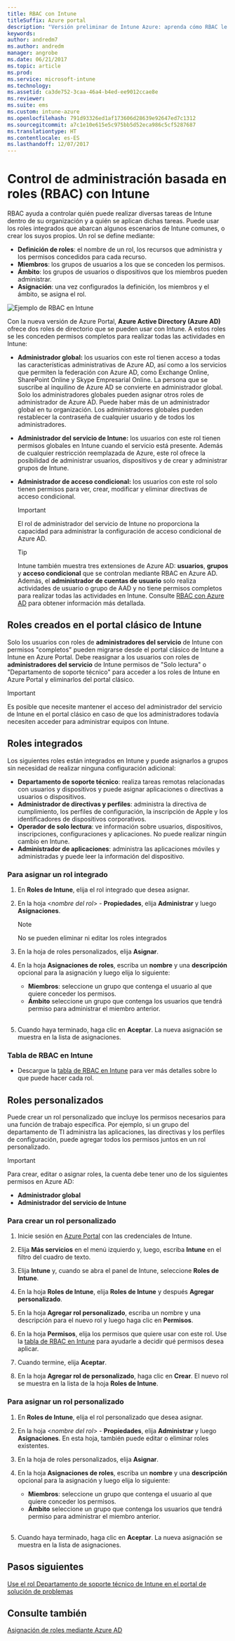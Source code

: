 ```yaml
---
title: RBAC con Intune
titleSuffix: Azure portal
description: "Versión preliminar de Intune Azure: aprenda cómo RBAC le permite controlar quién puede realizar acciones y efectuar cambios."
keywords: 
author: andredm7
ms.author: andredm
manager: angrobe
ms.date: 06/21/2017
ms.topic: article
ms.prod: 
ms.service: microsoft-intune
ms.technology: 
ms.assetid: ca3de752-3caa-46a4-b4ed-ee9012ccae8e
ms.reviewer: 
ms.suite: ems
ms.custom: intune-azure
ms.openlocfilehash: 791d93326ed1af173606d28639e92647ed7c1312
ms.sourcegitcommit: a7c1e10e615e5c975bb5d52eca986c5cf5287687
ms.translationtype: HT
ms.contentlocale: es-ES
ms.lasthandoff: 12/07/2017
---
```

# <a name="role-based-administration-control-rbac-with-intune"></a>Control de administración basada en roles (RBAC) con Intune

RBAC ayuda a controlar quién puede realizar diversas tareas de Intune dentro de su organización y a quién se aplican dichas tareas. Puede usar los roles integrados que abarcan algunos escenarios de Intune comunes, o crear los suyos propios. Un rol se define mediante:

- **Definición de roles**: el nombre de un rol, los recursos que administra y los permisos concedidos para cada recurso.
- **Miembros**: los grupos de usuarios a los que se conceden los permisos.
- **Ámbito**: los grupos de usuarios o dispositivos que los miembros pueden administrar.
- **Asignación**: una vez configurados la definición, los miembros y el ámbito, se asigna el rol.

![Ejemplo de RBAC en Intune](./media/intune-rbac-1.PNG)

Con la nueva versión de Azure Portal, **Azure Active Directory (Azure AD)** ofrece dos roles de directorio que se pueden usar con Intune. A estos roles se les conceden permisos completos para realizar todas las actividades en Intune:

- **Administrador global:** los usuarios con este rol tienen acceso a todas las características administrativas de Azure AD, así como a los servicios que permiten la federación con Azure AD, como Exchange Online, SharePoint Online y Skype Empresarial Online. La persona que se suscribe al inquilino de Azure AD se convierte en administrador global. Solo los administradores globales pueden asignar otros roles de administrador de Azure AD. Puede haber más de un administrador global en tu organización. Los administradores globales pueden restablecer la contraseña de cualquier usuario y de todos los administradores.

- **Administrador del servicio de Intune:** los usuarios con este rol tienen permisos globales en Intune cuando el servicio está presente. Además de cualquier restricción reemplazada de Azure, este rol ofrece la posibilidad de administrar usuarios, dispositivos y de crear y administrar grupos de Intune.

- **Administrador de acceso condicional:** los usuarios con este rol solo tienen permisos para ver, crear, modificar y eliminar directivas de acceso condicional.

    > [!IMPORTANT]
    > El rol de administrador del servicio de Intune no proporciona la capacidad para administrar la configuración de acceso condicional de Azure AD.

    > [!TIP]
    > Intune también muestra tres extensiones de Azure AD: **usuarios**, **grupos** y **acceso condicional** que se controlan mediante RBAC en Azure AD. Además, el **administrador de cuentas de usuario** solo realiza actividades de usuario o grupo de AAD y no tiene permisos completos para realizar todas las actividades en Intune. Consulte [RBAC con Azure AD](https://docs.microsoft.com/azure/active-directory/active-directory-assign-admin-roles) para obtener información más detallada.

## <a name="roles-created-in-the-intune-classic-portal"></a>Roles creados en el portal clásico de Intune

Solo los usuarios con roles de **administradores del servicio** de Intune con permisos "completos" pueden migrarse desde el portal clásico de Intune a Intune en Azure Portal. Debe reasignar a los usuarios con roles de **administradores del servicio** de Intune permisos de "Solo lectura" o "Departamento de soporte técnico" para acceder a los roles de Intune en Azure Portal y eliminarlos del portal clásico.

> [!IMPORTANT]
> Es posible que necesite mantener el acceso del administrador del servicio de Intune en el portal clásico en caso de que los administradores todavía necesiten acceder para administrar equipos con Intune.

## <a name="built-in-roles"></a>Roles integrados

Los siguientes roles están integrados en Intune y puede asignarlos a grupos sin necesidad de realizar ninguna configuración adicional:

- **Departamento de soporte técnico**: realiza tareas remotas relacionadas con usuarios y dispositivos y puede asignar aplicaciones o directivas a usuarios o dispositivos.
- **Administrador de directivas y perfiles**: administra la directiva de cumplimiento, los perfiles de configuración, la inscripción de Apple y los identificadores de dispositivos corporativos.
- **Operador de solo lectura**: ve información sobre usuarios, dispositivos, inscripciones, configuraciones y aplicaciones. No puede realizar ningún cambio en Intune.
- **Administrador de aplicaciones**: administra las aplicaciones móviles y administradas y puede leer la información del dispositivo.

### <a name="to-assign-a-built-in-role"></a>Para asignar un rol integrado

1. En **Roles de Intune**, elija el rol integrado que desea asignar.

2. En la hoja <*nombre del rol*> - **Propiedades**, elija **Administrar** y luego **Asignaciones**.

    > [!NOTE]
    > No se pueden eliminar ni editar los roles integrados

3. En la hoja de roles personalizados, elija **Asignar**.

4. En la hoja **Asignaciones de roles**, escriba un **nombre** y una **descripción** opcional para la asignación y luego elija lo siguiente:
    - **Miembros**: seleccione un grupo que contenga el usuario al que quiere conceder los permisos.
    - **Ámbito** seleccione un grupo que contenga los usuarios que tendrá permiso para administrar el miembro anterior.
<br></br>
5. Cuando haya terminado, haga clic en **Aceptar**. La nueva asignación se muestra en la lista de asignaciones.

### <a name="intune-rbac-table"></a>Tabla de RBAC en Intune

- Descargue la [tabla de RBAC en Intune](https://gallery.technet.microsoft.com/Intune-RBAC-table-2e3c9a1a) para ver más detalles sobre lo que puede hacer cada rol.

## <a name="custom-roles"></a>Roles personalizados

Puede crear un rol personalizado que incluye los permisos necesarios para una función de trabajo específica. Por ejemplo, si un grupo del departamento de TI administra las aplicaciones, las directivas y los perfiles de configuración, puede agregar todos los permisos juntos en un rol personalizado.

> [!IMPORTANT]
> Para crear, editar o asignar roles, la cuenta debe tener uno de los siguientes permisos en Azure AD:
> - **Administrador global**
> - **Administrador del servicio de Intune**

### <a name="to-create-a-custom-role"></a>Para crear un rol personalizado

1. Inicie sesión en [Azure Portal](https://portal.azure.com) con las credenciales de Intune.

2. Elija **Más servicios** en el menú izquierdo y, luego, escriba **Intune** en el filtro del cuadro de texto.

3. Elija **Intune** y, cuando se abra el panel de Intune, seleccione **Roles de Intune**.

4. En la hoja **Roles de Intune**, elija **Roles de Intune** y después **Agregar personalizado**.

5. En la hoja **Agregar rol personalizado**, escriba un nombre y una descripción para el nuevo rol y luego haga clic en **Permisos**.

3. En la hoja **Permisos**, elija los permisos que quiere usar con este rol. Use la [tabla de RBAC en Intune](https://gallery.technet.microsoft.com/Intune-RBAC-table-2e3c9a1a) para ayudarle a decidir qué permisos desea aplicar.

4. Cuando termine, elija **Aceptar**.

5. En la hoja **Agregar rol de personalizado**, haga clic en **Crear**. El nuevo rol se muestra en la lista de la hoja **Roles de Intune**.

### <a name="to-assign-a-custom-role"></a>Para asignar un rol personalizado

1. En **Roles de Intune**, elija el rol personalizado que desea asignar.

2. En la hoja <*nombre del rol*> - **Propiedades**, elija **Administrar** y luego **Asignaciones**. En esta hoja, también puede editar o eliminar roles existentes.

3. En la hoja de roles personalizados, elija **Asignar**.

4. En la hoja **Asignaciones de roles**, escriba un **nombre** y una **descripción** opcional para la asignación y luego elija lo siguiente:
    - **Miembros**: seleccione un grupo que contenga el usuario al que quiere conceder los permisos.
    - **Ámbito** seleccione un grupo que contenga los usuarios que tendrá permiso para administrar el miembro anterior.
<br></br>
5. Cuando haya terminado, haga clic en **Aceptar**. La nueva asignación se muestra en la lista de asignaciones.

## <a name="next-steps"></a>Pasos siguientes

[Use el rol Departamento de soporte técnico de Intune en el portal de solución de problemas](help-desk-operators.md)

## <a name="see-also"></a>Consulte también

[Asignación de roles mediante Azure AD](https://docs.microsoft.com/azure/active-directory/active-directory-users-assign-role-azure-portal)
